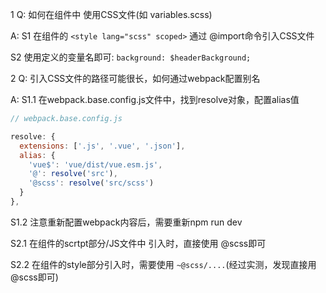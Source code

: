 
1 Q: 如何在组件中 使用CSS文件(如 variables.scss)

A:
S1 在组件的 `<style lang="scss" scoped>` 通过 @import命令引入CSS文件

S2 使用定义的变量名即可: `background: $headerBackground;`


2 Q: 引入CSS文件的路径可能很长，如何通过webpack配置别名

A:
S1.1 在webpack.base.config.js文件中，找到resolve对象，配置alias值

```js
// webpack.base.config.js

resolve: {
  extensions: ['.js', '.vue', '.json'],
  alias: {
    'vue$': 'vue/dist/vue.esm.js',
    '@': resolve('src'),
    '@scss': resolve('src/scss')
  }
},
```

S1.2 注意重新配置webpack内容后，需要重新npm run dev

S2.1 在组件的scrtpt部分/JS文件中 引入时，直接使用 @scss即可

S2.2 在组件的style部分引入时，需要使用 `~@scss/....`(经过实测，发现直接用@scss即可)
